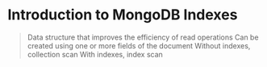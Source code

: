 # Introduction to MongoDB Indexes

> Data structure that improves the efficiency of read operations
> Can be created using one or more fields of the document
> Without indexes, collection scan
> With indexes, index scan
